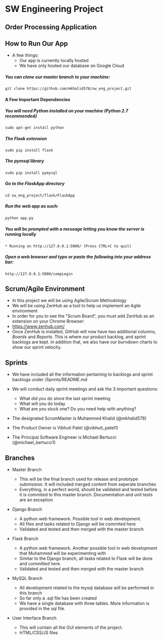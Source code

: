 # SW Engineering Project
## Order Processing Application

## How to Run Our App
* A few things:
  * Our app is currently locally hosted
  * We have only hosted our database on Google Cloud

 ##### You can clone our master branch to your machine:
 ```linux
 git clone https://github.com/mkhalid578/sw_eng_project.git
 ```
 
 #### A Few Important Dependencies 
 
 ##### You will need Python installed on your machine (Python 2.7 recommended)
 
 ```linux
 sudo apt-get install python
 ```
 ##### The Flask extension 
 
 ```linux
 sudo pip install flask
 ``` 
 
 ##### The pymsql library 
 
 ```linux
 sudo pip install pymysql
 ```
 
 ##### Go to the FlaskApp directory 
 
 ```linux
 cd sw_eng_project/flask/FlaskApp
 ```
 ##### Run the web app as such:
 
 ```python
 python app.py
 ```
 ##### You will be prompted with a message letting you know the server is running locally
 
 ```linux
 * Running on http://127.0.0.1:5000/ (Press CTRL+C to quit)
 ```
 ##### Open a web browser and type or paste the following into your address bar:
 
 ```linux
 http://127.0.0.1:5000/compLogin
 ```

## Scrum/Agile Environment
* In this project we will be using Agile/Scrum Methodology
* We will be using ZenHub as a tool to help us implement an Agile environment
* In order for you to see the "Scrum Board", you must add ZenHub as an extension on your Chrome Browser:
 * https://www.zenhub.com/
* Once ZenHub is installed, GitHub will now have two additional columns, _Boards_ and _Reports_. This is where our product backlog, and sprint backlogs are kept. In addition that, we also have our burndown charts to show our sprint velocity. 

## Sprints 
* We have included all the information pertaining to backlogs and sprint backlogs under /Sprints/README.md 
* We will conduct daily sprint meetings and ask the 3 important questions: 
  * What did you do since the last sprint meeting
  * What will you do today
  * What are you stuck one? Do you need help with anything? 

* The designated ScrumMaster is Muhammed Khalid (@mkhalid578)
* The Product Owner is Vibhuti Patel (@vibhuti_patel1)
* The Principal Software Engineer is Michael Bertucci (@michael_bertucci1)

## Branches 

* Master Branch
  * This will be the final branch used for release and prototype submission. It will included merged content from seperate branches
  * Everything, in a perfect world, should be validated and tested before it is commited to this master branch. Documentation and unit tests are an exception 
 
* Django Branch 
  * A python web framework. Possible tool in web development. 
  * All files and tasks related to Django will be commited here
  * Validated and tested and then merged with the master branch
  
* Flask Branch
  * A python web framework. Another possible tool in web development that Muhammed will be experimenting with
  * Similar to the Django branch, all tasks related to Flask will be done and committed here. 
  * Validated and tested and then merged with the master branch
  
* MySQL Branch
  * All development related to the mysql database will be performed in this branch 
  * So far only a .sql file has been created
  * We have a single database with three tables. More information is provided in the sql file. 
  
* User Interface Branch
  * This will contain all the GUI elements of the project. 
  * HTML/CSS/JS files
